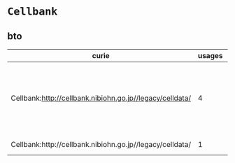 # `Cellbank`
## bto
| curie                                                     |   usages | nodes                                                                                                                                                                                                                                                                                                                                                                                                                                                              |
|-----------------------------------------------------------|----------|--------------------------------------------------------------------------------------------------------------------------------------------------------------------------------------------------------------------------------------------------------------------------------------------------------------------------------------------------------------------------------------------------------------------------------------------------------------------|
| Cellbank:http://cellbank.nibiohn.go.jp//legacy/celldata/  |        4 | [http://purl.obolibrary.org/obo/BTO:0005771](https://bioregistry.io/http://purl.obolibrary.org/obo/BTO:0005771), [http://purl.obolibrary.org/obo/BTO:0005773](https://bioregistry.io/http://purl.obolibrary.org/obo/BTO:0005773), [http://purl.obolibrary.org/obo/BTO:0005906](https://bioregistry.io/http://purl.obolibrary.org/obo/BTO:0005906), [http://purl.obolibrary.org/obo/BTO:0005908](https://bioregistry.io/http://purl.obolibrary.org/obo/BTO:0005908) |
| Cellbank:http\://cellbank.nibiohn.go.jp//legacy/celldata/ |        1 | [http://purl.obolibrary.org/obo/BTO:0006568](https://bioregistry.io/http://purl.obolibrary.org/obo/BTO:0006568)                                                                                                                                                                                                                                                                                                                                                    |
